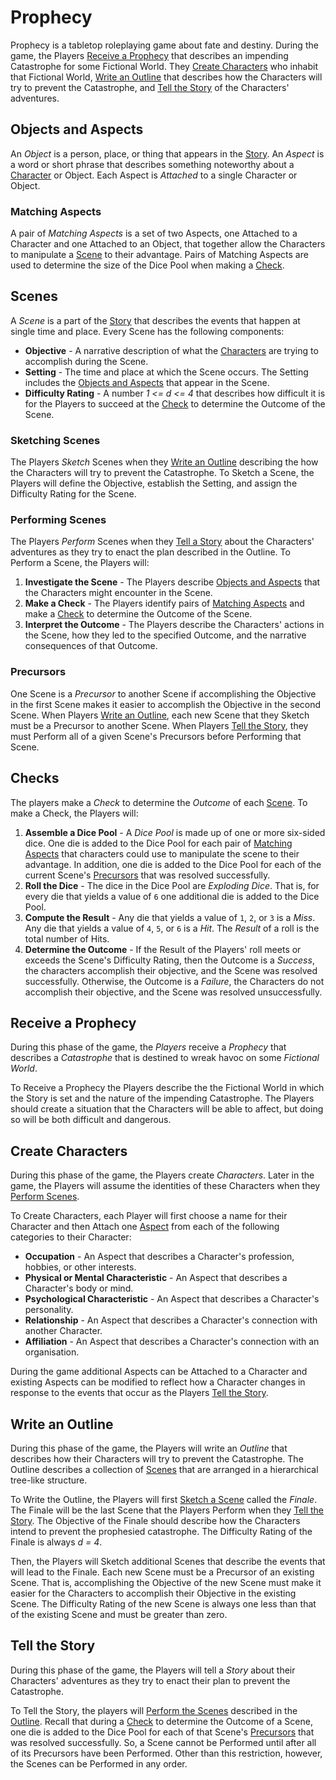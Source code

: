 # Prophecy
Prophecy is a tabletop roleplaying game about fate and destiny.
During the game, the Players [Receive a Prophecy](#receive-a-prophecy) that describes an impending Catastrophe for some Fictional World.
They [Create Characters](#create-characters) who inhabit that Fictional World, [Write an Outline](#write-an-outline) that describes how the Characters will try to prevent the Catastrophe, and [Tell the Story](#tell-the-story) of the Characters' adventures.

## Objects and Aspects
An _Object_ is a person, place, or thing that appears in the [Story](#tell-the-story).
An _Aspect_ is a word or short phrase that describes something noteworthy about a [Character](#create-characters) or Object.
Each Aspect is _Attached_ to a single Character or Object.

### Matching Aspects
A pair of _Matching Aspects_ is a set of two Aspects, one Attached to a Character and one Attached to an Object, that together allow the Characters to manipulate a [Scene](#scenes) to their advantage.
Pairs of Matching Aspects are used to determine the size of the Dice Pool when making a [Check](#checks).

<!-- #### Example
Recall that in the previous example, the Characters were trying to convince a guard to let them through a checkpoint and that the Aspect "Sterling Reputation" is Attached to the guard who is on duty when the Characters arrive.
The Aspect "Silver Tongue" is Attached to one of the Characters.
If the Players agree that this combination of Aspects might allow the characters to manipulate the Scene to their advantage, perhaps by suggesting that he guard might be amenable to accepting a bribe offered by the Character, then together they would constitute a pair of Matching Aspects. -->

## Scenes
A _Scene_ is a part of the [Story](#tell-the-story) that describes the events that happen at single time and place.
Every Scene has the following components:
  - __Objective__ -
    A narrative description of what the [Characters](#create-characters) are trying to accomplish during the Scene.
  - __Setting__ -
    The time and place at which the Scene occurs. The Setting includes the [Objects and Aspects](#objects-and-aspects) that appear in the Scene.
  - __Difficulty Rating__ -
    A number _1 <= d <= 4_ that describes how difficult it is for the Players to succeed at the [Check](#checks) to determine the Outcome of the Scene.

<!-- #### Example
The Characters want to cross the border between two neighbouring kingdoms. It is dusk when they make their way to a "Remote" border crossing on the outskirts of a small town. The border is patrolled by a detachment of soldiers from the "Local Militia". The soldier on duty when the Characters arrive is well-known in town to have a "Sterling Reputation". The guards are on "High Alert" and it will be fairly difficult for the Characters to convince the guard on duty to let them through the checkpoint. The Difficulty Rating of the scene is _d = 3_. -->

### Sketching Scenes
The Players _Sketch_ Scenes when they [Write an Outline](#write-an-outline) describing the how the Characters will try to prevent the Catastrophe. To Sketch a Scene, the Players will define the Objective, establish the Setting, and assign the Difficulty Rating for the Scene.

### Performing Scenes
The Players _Perform_ Scenes when they [Tell a Story](#tell-the-story) about the Characters' adventures as they try to enact the plan described in the Outline. To Perform a Scene, the Players will:
   1. __Investigate the Scene__ -
     The Players describe [Objects and Aspects](#objects-and-aspects) that the Characters might encounter in the Scene.
   2. __Make a Check__ -
     The Players identify pairs of [Matching Aspects](#matching-aspects) and make a [Check](#checks) to determine the Outcome of the Scene.
   3. __Interpret the Outcome__ -
     The Players describe the Characters' actions in the Scene, how they led to the specified Outcome, and the narrative consequences of that Outcome.  

### Precursors
One Scene is a _Precursor_ to another Scene if accomplishing the Objective in the first Scene makes it easier to accomplish the Objective in the second Scene. When Players [Write an Outline](#write-an-outline), each new Scene that they Sketch must be a Precursor to another Scene. When Players [Tell the Story](#tell-the-story), they must Perform all of a given Scene's Precursors before Performing that Scene.

## Checks
The players make a _Check_ to determine the _Outcome_ of each [Scene](#scenes).
To make a Check, the Players will:
   1. __Assemble a Dice Pool__ -
      A _Dice Pool_ is made up of one or more six-sided dice.
      One die is added to the Dice Pool for each pair of [Matching Aspects](#matching-aspects) that characters could use to manipulate the scene to their advantage.
      In addition, one die is added to the Dice Pool for each of the current Scene's [Precursors](#Precursors) that was resolved successfully.
   2. __Roll the Dice__ -
      The dice in the Dice Pool are _Exploding Dice_.
      That is, for every die that yields a value of `6` one additional die is added to the Dice Pool.
   3. __Compute the Result__ -
      Any die that yields a value of `1`, `2`, or `3` is a _Miss_.
      Any die that yields a value of `4`, `5`, or `6` is a _Hit_.
      The _Result_ of a roll is the total number of Hits.
   4. __Determine the Outcome__ -
      If the Result of the Players' roll meets or exceeds the Scene's Difficulty Rating, then the Outcome is a _Success_, the characters accomplish their objective, and the Scene was resolved successfully.
      Otherwise, the Outcome is a _Failure_, the Characters do not accomplish their objective, and the Scene was resolved unsuccessfully.

<!-- #### Example
The Players are making a Check to determine the Outcome of a Scene that has a Difficulty Rating of _d = 3_.
The Players have identified three pairs of [Matching Aspects](#objects-and-aspects) while Performing the Scene and earned two Reward Dice in the Scenes immediately upstream of the current Scene.
Therefore, the Dice Pool consists of five dice.
When rolled, these dice yield the values {`3`, `6`, `5`, `1`, `6`}.
Because two of the dice yielded a value of `6`, two additional dice are added to the pool.
When rolled, these dice yield the values {`2`,`6`}.
Because one of the dice yielded a value of `6`, one additional die is added to the pool.
When rolled, this die yields the value {`4`}.
So, this roll yields the values {`3`, `6`, `5`, `1`, `6`, `2`, `6`, `4`}.
The Result of this roll is five Hits.
This Result exceeds the Difficulty Rating of the Scene so the Outcome of the Check is a Success.    -->

## Receive a Prophecy
During this phase of the game, the _Players_ receive a _Prophecy_ that describes a _Catastrophe_ that is destined to wreak havoc on some _Fictional World_.

To Receive a Prophecy the Players describe the the Fictional World in which the Story is set and the nature of the impending Catastrophe.
The Players should create a situation that the Characters will be able to affect, but doing so will be both difficult and dangerous.

<!-- To Receive the Prophecy, the Players will roll a six-sided die (1d6) to select a random Genre from the [Genre Table](#genre-table) and then roll a six-sided die (1d6) to select a random Catastrophe from the [Catastrophe Table](#catastrophe-table).

### Genre Table
  1. Fantasy
  2. Science Fiction
  3. Horror
  4. Romance
  5. Adventure
  6. Mystery

### Catastrophe Table
  1. War
  2. Revolution
  3. Disease
  4. Natural Disaster
  5. Resource Depletion
  6. Climate Change -->

## Create Characters
During this phase of the game, the Players create _Characters_.
Later in the game, the Players will assume the identities of these Characters when they [Perform Scenes](#performing-scenes).

To Create Characters, each Player will first choose a name for their Character and then Attach one [Aspect](#objects-and-aspects) from each of the following categories to their Character:
   - __Occupation__ -
     An Aspect that describes a Character's profession, hobbies, or other interests.
   - __Physical or Mental Characteristic__ -
     An Aspect that describes a Character's body or mind.
   - __Psychological Characteristic__ -
     An Aspect that describes a Character's personality.
   - __Relationship__ -
     An Aspect that describes a Character's connection with another Character.
   - __Affiliation__ -
     An Aspect that describes a Character's connection with an organisation.

During the game additional Aspects can be Attached to a Character and existing Aspects can be modified to reflect how a Character changes in response to the events that occur as the Players [Tell the Story](#tell-the-story).

## Write an Outline
During this phase of the game, the Players will write an _Outline_ that describes how their Characters will try to prevent the Catastrophe.
The Outline describes a collection of [Scenes](#scenes) that are arranged in a hierarchical tree-like structure.

To Write the Outline, the Players will first [Sketch a Scene](#sketching-scenes) called the _Finale_.
The Finale will be the last Scene that the Players Perform when they [Tell the Story](#tell-the-story).
The Objective of the Finale should describe how the Characters intend to prevent the prophesied catastrophe.
The Difficulty Rating of the Finale is always _d = 4_.

Then, the Players will Sketch additional Scenes that describe the events that will lead to the Finale.
Each new Scene must be a Precursor of an existing Scene.
That is, accomplishing the Objective of the new Scene must make it easier for the Characters to accomplish their Objective in the existing Scene.
The Difficulty Rating of the new Scene is always one less than that of the existing Scene and must be greater than zero.


<!-- #### Example
```mermaid
graph TB;
  n0("Destroy the Death Star (4)");
  n0 ---- n1("Engage the enemy fighters (3)");
  n0 ----- n2("Find a critical weakness (3)");
           n2 --- n4("Rescue Princess Leia (2)");
           n2 ---- n5("Deliver the schematics to the rebels (2)");
                   n5 ---- n7("Find Obi-Wan Kenobi (1)");
  n0 --- n3("Use The Force (3)");
         n3 ------- n6("Train to become a Jedi (2)");
```

--- -->

## Tell the Story
During this phase of the game, the Players will tell a _Story_ about their Characters' adventures as they try to enact their plan to prevent the Catastrophe.

To Tell the Story, the players will [Perform the Scenes](#performing-scenes) described in the [Outline](#write-an-outline). Recall that during a [Check](#checks) to determine the Outcome of a Scene, one die is added to the Dice Pool for each of that Scene's [Precursors](#precursors) that was resolved successfully.
So, a Scene cannot be Performed until after all of its Precursors have been Performed. Other than this restriction, however, the Scenes can be Performed in any order.

<!-- ## Time Limits
The Story should be tightly focused on the Finale.
To encourage this kind of storytelling, the Players should adhere to the following guiding principles:
   - __Short Scenes__ -
     Each Scene should be Performed in no more than eight minutes of real time.
   - __Simple Structures__ -
     The [Outline](#outline) should consist of no more than eight [Scenes](#scenes).

--- -->

<!-- ## Acknowledgements
Thanks to everyone who helped refine the design of Prophecy:
  - Keydan Bruce
  - Farzana Choudhury
  - Michael Cromer
  - Dannielle Harden
  - Sarah Hewat
  - Scott Joblin
  - Kira Purcell
  - Luke Purcell
  - Jo Stephenson
  - Brett Witty -->
